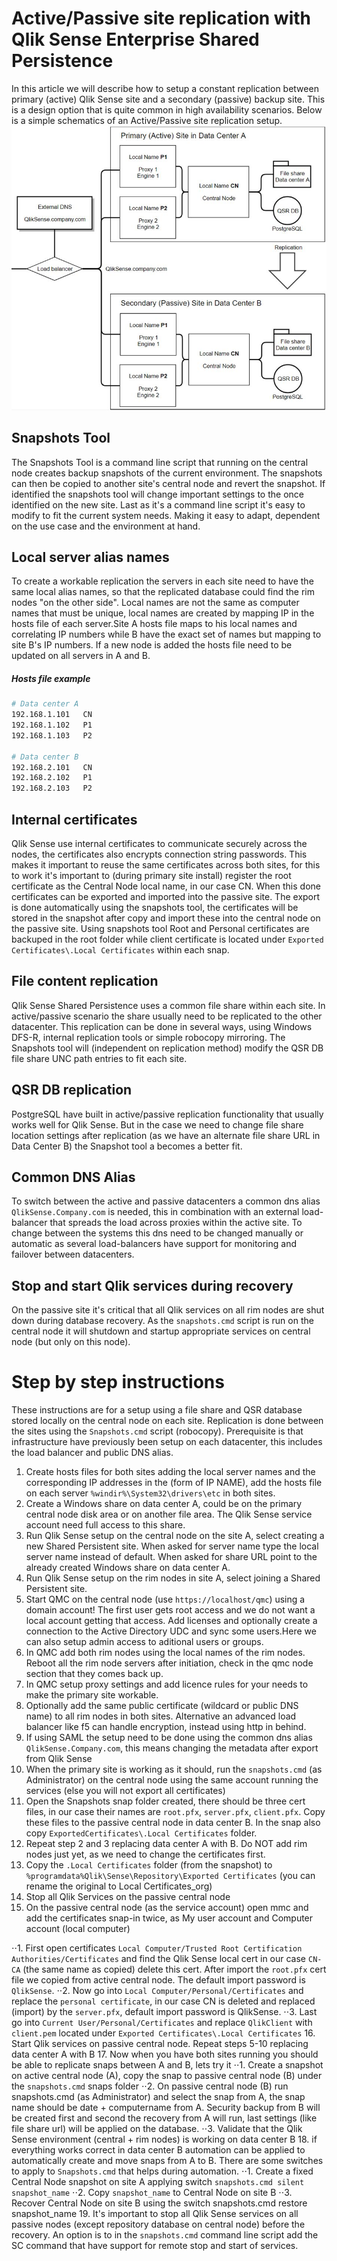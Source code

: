 # Active/Passive site replication with Qlik Sense Enterprise Shared Persistence
In this article we will describe how to setup a constant replication between primary (active) Qlik Sense site and a secondary (passive) backup site. This is a design option that is quite common in high availability scenarios. Below is a simple schematics of an Active/Passive site replication setup.
![N|Solid](https://raw.githubusercontent.com/QlikDeploymentFramework/Snapshots/master/Images/Active_passive.jpg)

## Snapshots Tool
The Snapshots Tool is a command line script that running on the central node creates backup snapshots of the current environment. The snapshots can then be copied to another site's central node and revert the snapshot. If identified the snapshots tool will change important settings to the once identified on the new site. Last as it's a command line script it's easy to modify to fit the current system needs. Making it easy to adapt, dependent on the use case and the environment at hand.

## Local server alias names
To create a workable replication the servers in each site need to have the same local alias names, so that the replicated database could find the rim nodes "on the other side". Local names are not the same as computer names that must be unique, local names are created by mapping IP in the hosts file of each server.Site A hosts file maps to his local names and correlating IP numbers while B have the exact set of names but mapping to site B's IP numbers. If a new node is added the hosts file need to be updated on all servers in A and B. 
##### Hosts file example
```sh
# Data center A
192.168.1.101   CN
192.168.1.102   P1
192.168.1.103   P2
  
# Data center B
192.168.2.101   CN
192.168.2.102   P1
192.168.2.103   P2
```
## Internal certificates
Qlik Sense use internal certificates to communicate securely across the nodes, the certificates also encrypts connection string passwords. This makes it important to reuse the same certificates across both sites, for this to work it's important to (during primary site install) register the root certificate as the Central Node local name, in our case CN. When this done certificates can be exported and imported into the passive site. The export is done automatically using the snapshots tool, the certificates will be stored in the snapshot after copy and import these into the central node on the passive site. Using snapshots tool Root and Personal certificates are backuped in the root folder while client certificate is located under `Exported Certificates\.Local Certificates` within each snap.
## File content replication
Qlik Sense Shared Persistence uses a common file share within each site. In active/passive scenario the share usually need to be replicated to the other datacenter. This replication can be done in several ways, using Windows DFS-R, internal replication tools or simple robocopy mirroring. The Snapshots tool will (independent on replication method) modify the QSR DB file share UNC path entries to fit each site.
## QSR DB replication
PostgreSQL have built in active/passive replication functionality that usually works well for Qlik Sense. But in the case we need to change file share location settings after replication (as we have an alternate file share URL in Data Center B) the Snapshot tool a becomes a better fit.
## Common DNS Alias
To switch between the active and passive datacenters a common dns alias `QlikSense.Company.com` is needed, this in combination with an external load-balancer that spreads the load across proxies within the active site. To change between the systems this dns need to be changed manually or automatic as several load-balancers have support for monitoring and failover between datacenters.
## Stop and start Qlik services during recovery
On the passive site it's critical that all Qlik services on all rim nodes are shut down during database recovery. As the `snapshots.cmd` script is run on the central node it will shutdown and startup appropriate services on central node (but only on this node).
# Step by step instructions
These instructions are for a setup using a file share and QSR database stored locally on the central node on each site. Replication is done between the sites using the `Snapshots.cmd` script (robocopy). Prerequisite is that infrastructure have previously been setup on each datacenter, this includes the load balancer and public DNS alias.
1. Create hosts files for both sites adding the local server names and the corresponding IP addresses in the (form of IP NAME), add the hosts file on each server `%windir%\System32\drivers\etc` in both sites.
2. Create a Windows share on data center A, could be on the primary central node disk area or on another file area. The Qlik Sense service account need full access to this share.
3. Run Qlik Sense setup on the central node on the site A, select creating a new Shared Persistent site. When asked for server name type the local server name instead of default. When asked for share URL point to the already created Windows share on data center A.
4. Run Qlik Sense setup on the rim nodes in site A, select joining a Shared Persistent site.
5. Start QMC on the central node (use `https://localhost/qmc`) using a domain account! The first user gets root access and we do not want a local account getting that access. Add licenses and optionally create a connection to the Active Directory UDC and sync some users.Here we can also setup admin access to aditional users or groups.
6. In QMC add both rim nodes using the local names of the rim nodes. Reboot all the rim node servers after initiation, check in the qmc node section that they comes back up.
7. In QMC setup proxy settings and add licence rules for your needs to make the primary site workable.
8. Optionally add the same public certificate (wildcard or public DNS name) to all rim nodes in both sites. Alternative an advanced load balancer like f5 can handle encryption, instead using http in behind.
9. If using SAML the setup need to be done using the common dns alias `QlikSense.Company.com`, this means changing the metadata after export from Qlik Sense
10. When the primary site is working as it should, run the `snapshots.cmd` (as Administrator) on the central node using the same account running the services (else you will not export all certificates)
11. Open the Snapshots snap folder created, there should be three cert files, in our case their names are `root.pfx`, `server.pfx`, `client.pfx`. Copy these files to the passive central node in data center B. In the snap also copy `ExportedCertificates\.Local Certificates` folder.
12. Repeat step 2 and 3 replacing data center A with B. Do NOT add rim nodes just yet, as we need to change the certificates first.
13. Copy the `.Local Certificates` folder (from the snapshot) to `%programdata%Qlik\Sense\Repository\Exported Certificates` (you can rename the original to Local Certificates_org) 
14. Stop all Qlik Services on the passive central node
15. On the passive central node (as the service account) open mmc and add the certificates snap-in twice, as My user account and Computer account (local computer)

⋅⋅1. First open certificates `Local Computer/Trusted Root Certification Authorities/Certificates` and find the Qlik Sense local cert in our case `CN-CA` (the same name as copied) delete this cert. After import the `root.pfx` cert file we copied from active central node. The default import password is `QlikSense`.
⋅⋅2. Now go into `Local Computer/Personal/Certificates` and replace the `personal certificate`, in our case CN is deleted and replaced (import) by the `server.pfx`, default import password is QlikSense.
⋅⋅3. Last go into `Current User/Personal/Certificates` and replace `QlikClient` with `client.pem` located under `Exported Certificates\.Local Certificates`
16. Start Qlik services on passive central node. Repeat steps 5-10 replacing data center A with B
17. Now when you have both sites running you should be able to replicate snaps between A and B, lets try it
⋅⋅1. Create a snapshot on active central node (A), copy the snap to passive central node (B) under the `snapshots.cmd` snaps folder
⋅⋅2. On passive central node (B) run snapshots.cmd (as Administrator) and select the snap from A, the snap name should be date + computername from A. Security backup from B will be created first and second the recovery from A will run, last settings (like file share url) will be applied on the database.
⋅⋅3. Validate that the Qlik Sense environment (central + rim nodes) is working on data center B
18. if everything works correct in data center B automation can be applied to automatically create and move snaps from A to B. There are some switches to apply to `Snapshots.cmd` that helps during automation.
⋅⋅1. Create a fixed Central Node snapshot on site A applying switch `snapshots.cmd silent snapshot_name`
⋅⋅2. Copy `snapshot_name` to Central Node on site B
⋅⋅3. Recover Central Node on site B using the switch snapshots.cmd restore snapshot_name
19. It's important to stop all Qlik Sense services on all passive nodes (except repository database on central node) before the recovery. An option is to in the `snapshots.cmd` command line script add the SC command that have support for remote stop and start of services.
